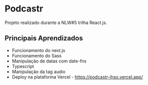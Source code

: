# Podcastr

Projeto realizado durante a NLW#5 trilha React.js.

## Principais Aprendizados
 - Funcionamento do next.js
 - Funcionamento do Sass
 - Manipulação de datas com date-fns
 - Typescript
 - Manipulação da tag audio
 - Deploy na plataforma Vercel - https://podcastr-jhso.vercel.app/
